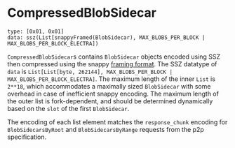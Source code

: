 # CompressedBlobSidecar

```
type: [0x01, 0x01]
data: ssz(List[snappyFramed(BlobSidecar), MAX_BLOBS_PER_BLOCK | MAX_BLOBS_PER_BLOCK_ELECTRA])
```

`CompressedBlobSidecar`s contains `BlobSidecar` objects encoded using SSZ then compressed using the snappy [framing format](https://github.com/google/snappy/blob/master/framing_format.txt). The SSZ datatype of `data` is `List[List[byte, 262144], MAX_BLOBS_PER_BLOCK | MAX_BLOBS_PER_BLOCK_ELECTRA]`. The maximum length of the inner `List` is `2**18`, which accommodates a maximally sized `BlobSidecar` with some overhead in case of inefficient snappy encoding. The maximum length of the outer list is fork-dependent, and should be determined dynamically based on the `slot` of the first `BlobSidecar`.

The encoding of each list element matches the `response_chunk` encoding for `BlobSidecarsByRoot` and `BlobSidecarsByRange` requests from the p2p specification.
